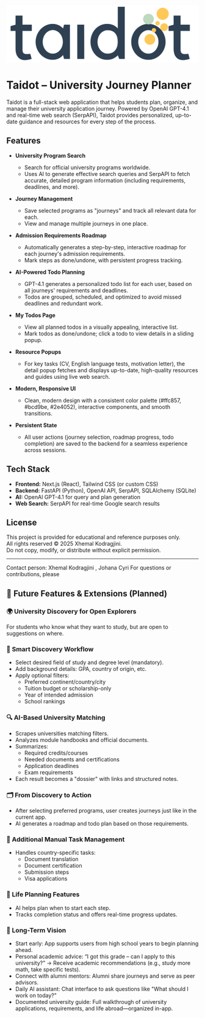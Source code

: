![Taidot Logo](frontend/public/taidot_logo.png)

# Taidot – University Journey Planner

Taidot is a full-stack web application that helps students plan, organize, and manage their university application journey. Powered by OpenAI GPT-4.1 and real-time web search (SerpAPI), Taidot provides personalized, up-to-date guidance and resources for every step of the process.

## Features

- **University Program Search**
  - Search for official university programs worldwide.
  - Uses AI to generate effective search queries and SerpAPI to fetch accurate, detailed program information (including requirements, deadlines, and more).

- **Journey Management**
  - Save selected programs as "journeys" and track all relevant data for each.
  - View and manage multiple journeys in one place.

- **Admission Requirements Roadmap**
  - Automatically generates a step-by-step, interactive roadmap for each journey's admission requirements.
  - Mark steps as done/undone, with persistent progress tracking.

- **AI-Powered Todo Planning**
  - GPT-4.1 generates a personalized todo list for each user, based on all journeys' requirements and deadlines.
  - Todos are grouped, scheduled, and optimized to avoid missed deadlines and redundant work.

- **My Todos Page**
  - View all planned todos in a visually appealing, interactive list.
  - Mark todos as done/undone; click a todo to view details in a sliding popup.

- **Resource Popups**
  - For key tasks (CV, English language tests, motivation letter), the detail popup fetches and displays up-to-date, high-quality resources and guides using live web search.

- **Modern, Responsive UI**
  - Clean, modern design with a consistent color palette (#ffc857, #bcd9be, #2e4052), interactive components, and smooth transitions.

- **Persistent State**
  - All user actions (journey selection, roadmap progress, todo completion) are saved to the backend for a seamless experience across sessions.

## Tech Stack
- **Frontend:** Next.js (React), Tailwind CSS (or custom CSS)
- **Backend:** FastAPI (Python), OpenAI API, SerpAPI, SQLAlchemy (SQLite)
- **AI:** OpenAI GPT-4.1 for query and plan generation
- **Web Search:** SerpAPI for real-time Google search results

## License

This project is provided for educational and reference purposes only.  
All rights reserved © 2025 Xhemal Kodragjini.  
Do not copy, modify, or distribute without explicit permission.

---
Contact person: Xhemal Kodragjini ,  Johana Cyri
For questions or contributions, please

## 🚀 Future Features & Extensions (Planned)

### 🌍 University Discovery for Open Explorers
For students who know what they want to study, but are open to suggestions on where.

### 🧠 Smart Discovery Workflow
- Select desired field of study and degree level (mandatory).
- Add background details: GPA, country of origin, etc.
- Apply optional filters:
  - Preferred continent/country/city
  - Tuition budget or scholarship-only
  - Year of intended admission
  - School rankings

### 🔍 AI-Based University Matching
- Scrapes universities matching filters.
- Analyzes module handbooks and official documents.
- Summarizes:
  - Required credits/courses
  - Needed documents and certifications
  - Application deadlines
  - Exam requirements
- Each result becomes a "dossier" with links and structured notes.

### 🗂️ From Discovery to Action
- After selecting preferred programs, user creates journeys just like in the current app.
- AI generates a roadmap and todo plan based on those requirements.

### 📝 Additional Manual Task Management
- Handles country-specific tasks:
  - Document translation
  - Document certification
  - Submission steps
  - Visa applications

### 🧭 Life Planning Features
- AI helps plan when to start each step.
- Tracks completion status and offers real-time progress updates.

### 💬 Long-Term Vision
- Start early: App supports users from high school years to begin planning ahead.
- Personal academic advice: “I got this grade – can I apply to this university?” → Receive academic recommendations (e.g., study more math, take specific tests).
- Connect with alumni mentors: Alumni share journeys and serve as peer advisors.
- Daily AI assistant: Chat interface to ask questions like "What should I work on today?"
- Documented university guide: Full walkthrough of university applications, requirements, and life abroad—organized in-app.